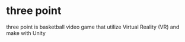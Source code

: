 # three point

three point is basketball video game that utilize Virtual Reality (VR) and make with Unity
